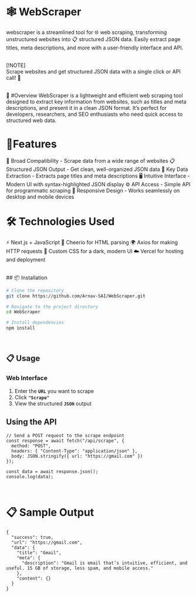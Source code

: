 # 🕸️ WebScraper
webscraper is a streamlined tool for 🌐 web scraping, transforming unstructured websites into 📋 structured JSON data. Easily extract page titles, meta descriptions, and more with a user-friendly interface and API.
<br>
<br>

[!NOTE]<br>
Scrape websites and get structured JSON data with a single click or API call! 🚀


<br>
📖 #Overview
WebScraper is a lightweight and efficient web scraping tool designed to extract key information from websites, such as titles and meta descriptions, and present it in a clean JSON format. It’s perfect for developers, researchers, and SEO enthusiasts who need quick access to structured web data.

<br>

# 🌟Features
🔗 Broad Compatibility - Scrape data from a wide range of websites
📋 Structured JSON Output - Get clean, well-organized JSON data
📝 Key Data Extraction - Extracts page titles and meta descriptions
🖥️ Intuitive Interface - Modern UI with syntax-highlighted JSON display
⚙️ API Access - Simple API for programmatic scraping
📱 Responsive Design - Works seamlessly on desktop and mobile devices
<br>

# 🛠️ Technologies Used
⚡ Next.js + JavaScript
📄 Cheerio for HTML parsing
🌍 Axios for making HTTP requests
🎨 Custom CSS for a dark, modern UI
☁️ Vercel for hosting and deployment

<br>
## 📦 Installation

```bash
# Clone the repository
git clone https://github.com/Arnav-SAI/WebScraper.git

# Navigate to the project directory
cd WebScraper

# Install dependencies
npm install
```
<br>

## 📋 Usage

### Web Interface

1. Enter the **`URL`** you want to scrape
2. Click **`"Scrape"`**
3. View the structured **`JSON`** output

## Using the API
```
// Send a POST request to the scrape endpoint
const response = await fetch("/api/scrape", {
  method: "POST",
  headers: { "Content-Type": "application/json" },
  body: JSON.stringify({ url: "https://gmail.com" })
});

const data = await response.json();
console.log(data);
```
<br>

# 📋 Sample Output
```
{
  "success": true,
  "url": "https://gmail.com",
  "data": {
    "title": "Gmail",
    "meta": {
      "description": "Gmail is email that’s intuitive, efficient, and useful. 15 GB of storage, less spam, and mobile access."
    },
    "content": {}
  }
}
```
<br>

